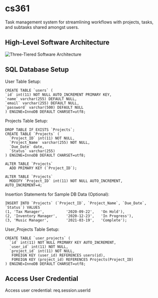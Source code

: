 # cs361

Task management system for streamlining workflows with projects, tasks, and subtasks shared amongst users.

## High-Level Software Architecture

![Three-Tiered Software Architecture](https://github.com/sarahforest/cs361/blob/master/architecture.png)

## SQL Database Setup

User Table Setup:

```
CREATE TABLE `users` (
`id` int(11) NOT NULL AUTO_INCREMENT PRIMARY KEY,
`name` varchar(255) DEFAULT NULL,
`email` varchar(255) DEFAULT NULL,
`password` varchar(500) DEFAULT NULL
) ENGINE=InnoDB DEFAULT CHARSET=utf8;
```

Projects Table Setup:

```
DROP TABLE IF EXISTS `Projects`;
CREATE TABLE `Projects` (
  `Project_ID` int(11) NOT NULL,
  `Project_Name` varchar(255) NOT NULL,
  `Due_Date` date,
  `Status` varchar(255)
) ENGINE=InnoDB DEFAULT CHARSET=utf8;

ALTER TABLE `Projects`
  ADD PRIMARY KEY (`Project_ID`);

ALTER TABLE `Projects`
  MODIFY `Project_ID` int(11) NOT NULL AUTO_INCREMENT, AUTO_INCREMENT=4;
```

Insertion Statements for Sample DB Data (Optional):

```
INSERT INTO `Projects` (`Project_ID`, `Project_Name`, `Due_Date`, `Status`) VALUES
(1, 'Tax Manager',          '2020-09-22',   'On Hold'),
(2, 'Inventory Manager',    '2020-12-23',   'In Progress'),
(3, 'Music Manager',        '2021-03-19',   'Complete');
```

User_Projects Table Setup:

```
CREATE TABLE `user_projects` (
  `id` int(11) NOT NULL PRIMARY KEY AUTO_INCREMENT,
  `user_id` int(11) NOT NULL,
  `project_id` int(11) NOT NULL,
   FOREIGN KEY (user_id) REFERENCES users(id),
   FOREIGN KEY (project_id) REFERENCES Projects(Project_ID)
) ENGINE=InnoDB DEFAULT CHARSET=utf8;
```

## Access User Credential

Access user credential: req.session.userId
